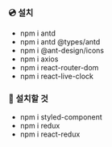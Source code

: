 ### 💿 설치

- npm i antd
- npm i antd @types/antd
- npm i @ant-design/icons
- npm i axios
- npm i react-router-dom
- npm i react-live-clock

### 📀 설치할 것

- npm i styled-component
- npm i redux
- npm i react-redux
